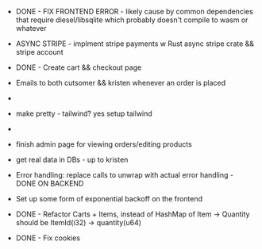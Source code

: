 - DONE - FIX FRONTEND ERROR - likely cause by common dependencies that require 
    diesel/libsqlite which probably doesn't compile to wasm or whatever

- ASYNC STRIPE - implment stripe payments w Rust async stripe crate && stripe account
  
- DONE - Create cart && checkout page
  
- Emails to both cutsomer && kristen whenever an order is placed
- 
- make pretty - tailwind? yes setup tailwind
- 
- finish admin page for viewing orders/editing products
- get real data in DBs - up to kristen
- Error handling: replace calls to unwrap with actual error handling - DONE ON BACKEND
- Set up some form of exponential backoff on the frontend 

- DONE - Refactor Carts + Items, instead of HashMap of Item -> Quantity should be ItemId(i32)  -> quantity(u64)
- DONE - Fix cookies